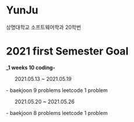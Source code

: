 # YunJu
상명대학교 소프트웨어학과 20학번
# 2021 first Semester Goal
**_1 weeks 10 coding-**
<ul>2021.05.13 ~ 2021.05.19</ul>
- baekjoon 9 problems leetcode 1 problem
<ul>2021.05.20 ~ 2021.05.26</ul>
- baekjoon 8 problems leetcode 1 problem
